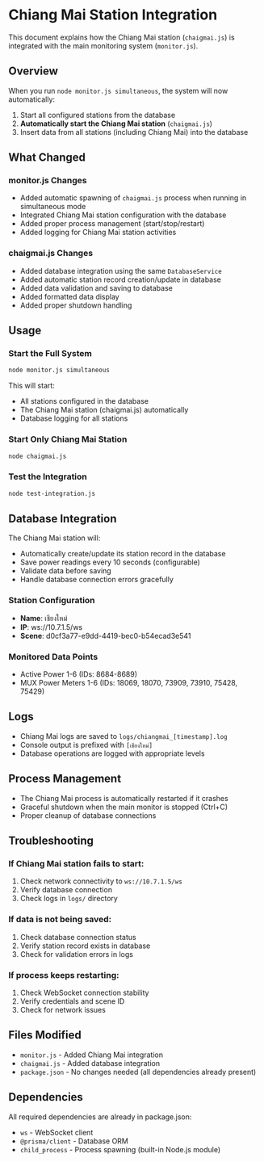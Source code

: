 # Chiang Mai Station Integration

This document explains how the Chiang Mai station (`chaigmai.js`) is integrated with the main monitoring system (`monitor.js`).

## Overview

When you run `node monitor.js simultaneous`, the system will now automatically:

1. Start all configured stations from the database
2. **Automatically start the Chiang Mai station** (`chaigmai.js`)
3. Insert data from all stations (including Chiang Mai) into the database

## What Changed

### monitor.js Changes
- Added automatic spawning of `chaigmai.js` process when running in simultaneous mode
- Integrated Chiang Mai station configuration with the database
- Added proper process management (start/stop/restart)
- Added logging for Chiang Mai station activities

### chaigmai.js Changes  
- Added database integration using the same `DatabaseService`
- Added automatic station record creation/update in database
- Added data validation and saving to database
- Added formatted data display
- Added proper shutdown handling

## Usage

### Start the Full System
```bash
node monitor.js simultaneous
```

This will start:
- All stations configured in the database
- The Chiang Mai station (chaigmai.js) automatically
- Database logging for all stations

### Start Only Chiang Mai Station
```bash
node chaigmai.js
```

### Test the Integration
```bash
node test-integration.js
```

## Database Integration

The Chiang Mai station will:
- Automatically create/update its station record in the database
- Save power readings every 10 seconds (configurable)
- Validate data before saving
- Handle database connection errors gracefully

### Station Configuration
- **Name**: เชียงใหม่
- **IP**: ws://10.7.1.5/ws  
- **Scene**: d0cf3a77-e9dd-4419-bec0-b54ecad3e541

### Monitored Data Points
- Active Power 1-6 (IDs: 8684-8689)
- MUX Power Meters 1-6 (IDs: 18069, 18070, 73909, 73910, 75428, 75429)

## Logs

- Chiang Mai logs are saved to `logs/chiangmai_[timestamp].log`
- Console output is prefixed with `[เชียงใหม่]`
- Database operations are logged with appropriate levels

## Process Management

- The Chiang Mai process is automatically restarted if it crashes
- Graceful shutdown when the main monitor is stopped (Ctrl+C)
- Proper cleanup of database connections

## Troubleshooting

### If Chiang Mai station fails to start:
1. Check network connectivity to `ws://10.7.1.5/ws`
2. Verify database connection
3. Check logs in `logs/` directory

### If data is not being saved:
1. Check database connection status
2. Verify station record exists in database
3. Check for validation errors in logs

### If process keeps restarting:
1. Check WebSocket connection stability
2. Verify credentials and scene ID
3. Check for network issues

## Files Modified

- `monitor.js` - Added Chiang Mai integration
- `chaigmai.js` - Added database integration
- `package.json` - No changes needed (all dependencies already present)

## Dependencies

All required dependencies are already in package.json:
- `ws` - WebSocket client
- `@prisma/client` - Database ORM
- `child_process` - Process spawning (built-in Node.js module)